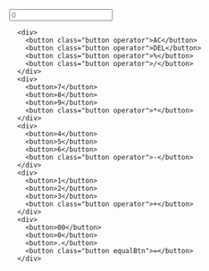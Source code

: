 <!DOCTYPE html>
<html>
<head>
  <meta charset="utf-8">
  <meta name="viewport" content="width=device-width">
  <title>Calculator Project</title>
  <link href="style.css" rel="stylesheet" type="text/css" />
</head>

<body>
  <div class="container">
    <div class="calculator">
      <input type="text" id="inputBox" placeholder="0">

      <div>
        <button class="button operator">AC</button>
        <button class="button operator">DEL</button>
        <button class="button operator">%</button>
        <button class="button operator">/</button>
      </div>
      <div>
        <button>7</button>
        <button>8</button>
        <button>9</button>
        <button class="button operator">*</button>
      </div>
      <div>
        <button>4</button>
        <button>5</button>
        <button>6</button>
        <button class="button operator">-</button>
      </div>
      <div>
        <button>1</button>
        <button>2</button>
        <button>3</button>
        <button class="button operator">+</button>
      </div>
      <div>
        <button>00</button>
        <button>0</button>
        <button>.</button>
        <button class="button equalBtn">=</button>
      </div>
        
  </div>
    <script src="sript.js">
       
    </script>
    

</body>
</html>
